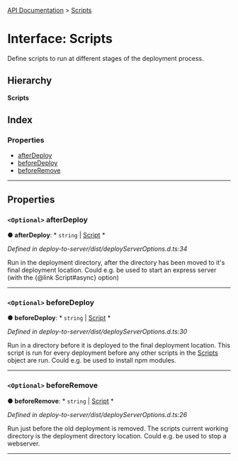 [API Documentation](../README.md) > [Scripts](../interfaces/scripts.md)

# Interface: Scripts

Define scripts to run at different stages of the deployment process.

## Hierarchy

**Scripts**

## Index

### Properties

* [afterDeploy](scripts.md#afterdeploy)
* [beforeDeploy](scripts.md#beforedeploy)
* [beforeRemove](scripts.md#beforeremove)

---

## Properties

<a id="afterdeploy"></a>

### `<Optional>` afterDeploy

**● afterDeploy**: * `string` &#124; [Script](script.md)
*

*Defined in deploy-to-server/dist/deployServerOptions.d.ts:34*

Run in the deployment directory, after the directory has been moved to it's final deployment location. Could e.g. be used to start an express server (with the {@link Script#async} option)

___
<a id="beforedeploy"></a>

### `<Optional>` beforeDeploy

**● beforeDeploy**: * `string` &#124; [Script](script.md)
*

*Defined in deploy-to-server/dist/deployServerOptions.d.ts:30*

Run in a directory before it is deployed to the final deployment location. This script is run for every deployment before any other scripts in the [Scripts](scripts.md) object are run. Could e.g. be used to install npm modules.

___
<a id="beforeremove"></a>

### `<Optional>` beforeRemove

**● beforeRemove**: * `string` &#124; [Script](script.md)
*

*Defined in deploy-to-server/dist/deployServerOptions.d.ts:26*

Run just before the old deployment is removed. The scripts current working directory is the deployment directory location. Could e.g. be used to stop a webserver.

___

